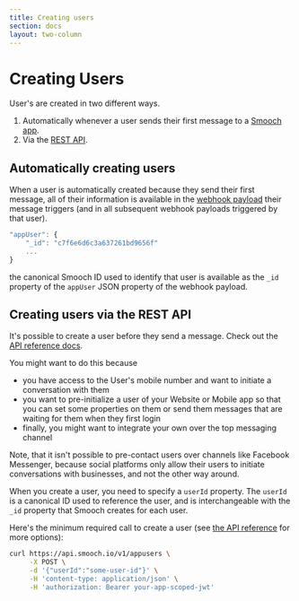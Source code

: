 ```yaml
---
title: Creating users
section: docs
layout: two-column
---
```


# Creating Users

User's are created in two different ways.

1. Automatically whenever a user sends their first message to a [Smooch app](/docs/creating-and-managing-apps/).
2. Via the [REST API](http://docs.smooch.io/rest/#pre-create-app-user).

## Automatically creating users

When a user is automatically created because they send their first message, all of their information is available in the [webhook payload](http://docs.smooch.io/rest/#webhooks-payload) their message triggers (and in all subsequent webhook payloads triggered by that user).

```javascript
"appUser": {
    "_id": "c7f6e6d6c3a637261bd9656f"
    ...
}
```
the canonical Smooch ID used to identify that user is available as the `_id` property of the `appUser` JSON property of the webhook payload.

## Creating users via the REST API

It's possible to create a user before they send a message. Check out the [API reference docs](http://docs.smooch.io/rest/#pre-create-app-user).

You might want to do this because
- you have access to the User's mobile number and want to initiate a conversation with them
- you want to pre-initialize a user of your Website or Mobile app so that you can set some properties on them or send them messages that are waiting for them when they first login
- finally, you might want to integrate your own over the top messaging channel

Note, that it isn't possible to pre-contact users over channels like Facebook Messenger, because social platforms only allow their users to initiate conversations with businesses, and not the other way around.

When you create a user, you need to specify a `userId` property. The `userId` is a canonical ID used to reference the user, and is interchangeable with the `_id` property that Smooch creates for each user.

Here's the minimum required call to create a user (see [the API reference](http://docs.smooch.io/rest/#pre-create-app-user) for more options):

```bash
curl https://api.smooch.io/v1/appusers \
     -X POST \
     -d '{"userId":"some-user-id"}' \
     -H 'content-type: application/json' \
     -H 'authorization: Bearer your-app-scoped-jwt'
```
